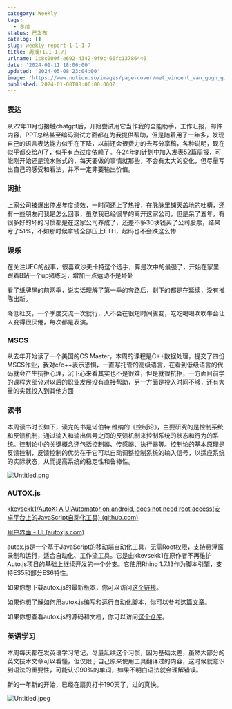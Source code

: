```yaml
---
category: Weekly
tags:
  - 总结
status: 已发布
catalog: []
slug: weekly-report-1-1-1-7
title: 周报(1.1-1.7)
urlname: 1c8c009f-e692-4342-9f9c-66fc13786446
date: '2024-01-11 18:06:00'
updated: '2024-05-08 23:04:00'
image: 'https://www.notion.so/images/page-cover/met_vincent_van_gogh_ginoux.jpg'
published: 2024-01-08T08:00:00.000Z
---
```


### 表达


从22年11月份接触chatgpt后，开始尝试用它当作我的全能助手，工作汇报，邮件内容，PPT总结甚至编码测试方面都在为我提供帮助，但是随着用了一年多，发现自己的语言表达能力似乎在下降，以前还会很费力的去写分享稿，各种说明，现在似乎都交给AI了，似乎有点过度依赖了。在24年的计划中加入发表52篇周报，可能刚开始还是流水账式的，每天要做的事情就那些，不会有太大的变化，但尽量写出自己的感受和看法，并不一定非要输出价值。


### 闲扯


上家公司被爆出停发年度绩效，一时间还上了热搜，在脉脉里铺天盖地的吐槽，还有一些朋友问我是怎么回事，虽然我已经很早的离开这家公司，但是呆了五年，有很多好的坏的习惯都是在这家公司养成了，还差不多30块钱买了公司股票，结果亏了51%，不如那时候拿钱全部压上ETH，起码也不会跌这么惨


### 娱乐


在关注UFC的战事，很喜欢沙夫卡特这个选手，算是次中的最强了，开始在家里跟着B站一个up猪练习，增加一点运动不是坏处


看了纸牌屋的前两季，说实话理解了第一季的套路后，剩下的都是在延续，没有推陈出新。


降低社交，一个季度交流一次就行，人不会在很短时间骤变，吃吃喝喝吹吹牛会让人变得很厌倦，每次都是表演。


### MSCS


从去年开始读了一个美国的CS Master，本周的课程是C++数据处理，提交了四份MSCS作业，我对c/c++表示恐惧，一直写托管的高级语言，在看到低级语言的代码就会产生抗拒心理，沉下心来看其实也不是很难，但是就很抗拒，一方面目前学的课程大部分对以后的职业发展没有直接帮助，另一方面是投入时间不够，还有大量的实践投入到其他方面


### 读书


本周读书时长如下，读完的书是诺伯特·维纳的《控制论》，主要研究的是控制系统和反馈机制，通过输入和输出信号之间的反馈机制来控制系统的状态和行为的系统。控制论中的关键概念还包括控制器、传感器、执行器等。控制论的基本原理是反馈控制，反馈控制的优势在于它可以自动调整控制系统的输入信号，以适应系统的实际状态，从而提高系统的稳定性和鲁棒性。


![Untitled.png](https://prod-files-secure.s3.us-west-2.amazonaws.com/5d24fe63-e567-4804-86f9-9fdc62e13082/4d744901-b410-4924-8554-36cce6e9aab7/Untitled.png?X-Amz-Algorithm=AWS4-HMAC-SHA256&X-Amz-Content-Sha256=UNSIGNED-PAYLOAD&X-Amz-Credential=ASIAZI2LB466T2CUQ4PY%2F20250214%2Fus-west-2%2Fs3%2Faws4_request&X-Amz-Date=20250214T213257Z&X-Amz-Expires=3600&X-Amz-Security-Token=IQoJb3JpZ2luX2VjEA0aCXVzLXdlc3QtMiJGMEQCIFf%2FsDO8ZLEr27YrqmurwaIbTELuDRNEmXAWx6jUH3plAiBL1GCWlkSaixNAnPaYoiZSTZNPsOWQ%2FwvU%2FVcb2oURfir%2FAwg2EAAaDDYzNzQyMzE4MzgwNSIMI58rCwsA2Iz%2BcI7vKtwDjyrWzdC6um8FcA7ppXQ%2Bznd4xXBR7fP9gpijuwtGNLdjVSx9QQCeYPtsUlt0tN4lYQ9BlxOLGG9y66Z591eFgWPYW2U3VcdLi8bfNvQp7610wpvEItug0LaYnrdxCV4yqGN1Yiv4Wu2Ddwmwutrtl30CpGyBwvrUlAzrALV8BL85WldwAcTfHoZeVwlQSpIeL1bYQ2xyBeX86PJKAONx53bnLUzI9KjmanPisRkb%2FdJLJXzVKfFZX9P3Jns9a0qUSAHLhYdgWr%2BeatbSUDLBTZNV3eIwabZJwOVYRgVPoCWHs3rvocJ7b06HROxvsjA9e1Ad9Fa3sqJPBqRvlVgdkX55my3e27Rak0fr8pb8F89JnCQptebfaVQev0Ge7lGy%2F9gZvpYnufzWQ5b%2BLZcszPOMJIMTSiU7qDttJpdHVH8NFqQr6lsESYEBmRgcb7wTl7GY7YBY%2FozFvulMknYw3wueCJMPidhYwdBCzJ1WNnRXiGtaiy9fOJmyk7hNI4CdeEqDdhs6vWBfe11eB5Oxqxf%2FNiiAsrUg%2Fg4ya5Wg8jMzzHIxgxuP9b2efbnGFIor5Y51Qzzu659MIgvNpyb6wK2w8EOc3RlfdDnwqTM%2FScZpZAo9fEsiZ3x%2FDB0w5dC%2BvQY6pgHmOk8m3z3wCSCaq%2Bbxn2Fv2JPZetgsmLgT55dzuzsWd3yk7NqFTCDZznPMY10O6SVY8mC9BnE8vGxE%2BDM3VIUgOcXfMLDZtQmiSB5DtukUIgdFCcpPnwixSEJeIV9Vuvq2dp54LbGquP%2B06lLKQvJRqeiC75qi4tbtisS%2BmszabvL57LYwCB4nT7swDOhBtr0Dbzb54ugMQwD2qENbkNCP94fq6DV6&X-Amz-Signature=81bc5fcbaa25c3d54f26101ebede534c14ef2e3eb8a361bf27459fd8e2c8504b&X-Amz-SignedHeaders=host&x-id=GetObject)


### AUTOX.js


[kkevsekk1/AutoX: A UiAutomator on android, does not need root access(安卓平台上的JavaScript自动化工具) (github.com)](https://github.com/kkevsekk1/AutoX)


[用户界面 - UI (autoxjs.com)](http://doc.autoxjs.com/#/ui)


autox.js是一个基于JavaScript的移动端自动化工具，无需Root权限，支持悬浮窗录制和运行，适合自动化、工作流工具。它是由kkevsekk1在原作者不再维护Auto.js项目的基础上继续开发的一个分支。它使用Rhino 1.7.13作为脚本引擎，支持ES5和部分ES6特性。


如果你想下载autox.js的最新版本，你可以访问[这个链接](https://github.com/kkevsekk1/AutoX/releases)。


如果你想了解如何用autox.js编写和运行自动化脚本，你可以参考[这篇文章](https://www.cnblogs.com/ghj1976/p/autoxjs.html)。


如果你想查看autox.js的源码和文档，你可以访问[这个仓库](https://github.com/kkevsekk1/AutoX)。


### 英语学习


本周每天都在发英语学习笔记，尽量延续这个习惯，因为基础太差，虽然大部分的英文技术文章可以看懂，但仅限于自己原来使用工具翻译过的内容，这时候就意识到语法的重要性，可能认识90%的单词，如果不明白语法就会理解错误。


新的一年新的开始，已经在扇贝打卡190天了，过的真快。


![Untitled.jpeg](https://prod-files-secure.s3.us-west-2.amazonaws.com/5d24fe63-e567-4804-86f9-9fdc62e13082/c04d3014-4bd3-4142-a613-19220f0a3512/Untitled.jpeg?X-Amz-Algorithm=AWS4-HMAC-SHA256&X-Amz-Content-Sha256=UNSIGNED-PAYLOAD&X-Amz-Credential=ASIAZI2LB466T2CUQ4PY%2F20250214%2Fus-west-2%2Fs3%2Faws4_request&X-Amz-Date=20250214T213257Z&X-Amz-Expires=3600&X-Amz-Security-Token=IQoJb3JpZ2luX2VjEA0aCXVzLXdlc3QtMiJGMEQCIFf%2FsDO8ZLEr27YrqmurwaIbTELuDRNEmXAWx6jUH3plAiBL1GCWlkSaixNAnPaYoiZSTZNPsOWQ%2FwvU%2FVcb2oURfir%2FAwg2EAAaDDYzNzQyMzE4MzgwNSIMI58rCwsA2Iz%2BcI7vKtwDjyrWzdC6um8FcA7ppXQ%2Bznd4xXBR7fP9gpijuwtGNLdjVSx9QQCeYPtsUlt0tN4lYQ9BlxOLGG9y66Z591eFgWPYW2U3VcdLi8bfNvQp7610wpvEItug0LaYnrdxCV4yqGN1Yiv4Wu2Ddwmwutrtl30CpGyBwvrUlAzrALV8BL85WldwAcTfHoZeVwlQSpIeL1bYQ2xyBeX86PJKAONx53bnLUzI9KjmanPisRkb%2FdJLJXzVKfFZX9P3Jns9a0qUSAHLhYdgWr%2BeatbSUDLBTZNV3eIwabZJwOVYRgVPoCWHs3rvocJ7b06HROxvsjA9e1Ad9Fa3sqJPBqRvlVgdkX55my3e27Rak0fr8pb8F89JnCQptebfaVQev0Ge7lGy%2F9gZvpYnufzWQ5b%2BLZcszPOMJIMTSiU7qDttJpdHVH8NFqQr6lsESYEBmRgcb7wTl7GY7YBY%2FozFvulMknYw3wueCJMPidhYwdBCzJ1WNnRXiGtaiy9fOJmyk7hNI4CdeEqDdhs6vWBfe11eB5Oxqxf%2FNiiAsrUg%2Fg4ya5Wg8jMzzHIxgxuP9b2efbnGFIor5Y51Qzzu659MIgvNpyb6wK2w8EOc3RlfdDnwqTM%2FScZpZAo9fEsiZ3x%2FDB0w5dC%2BvQY6pgHmOk8m3z3wCSCaq%2Bbxn2Fv2JPZetgsmLgT55dzuzsWd3yk7NqFTCDZznPMY10O6SVY8mC9BnE8vGxE%2BDM3VIUgOcXfMLDZtQmiSB5DtukUIgdFCcpPnwixSEJeIV9Vuvq2dp54LbGquP%2B06lLKQvJRqeiC75qi4tbtisS%2BmszabvL57LYwCB4nT7swDOhBtr0Dbzb54ugMQwD2qENbkNCP94fq6DV6&X-Amz-Signature=50a1bba6ec4342454616193a7e8140e0ce08dbcbbedf1953d641010a2607a828&X-Amz-SignedHeaders=host&x-id=GetObject)

